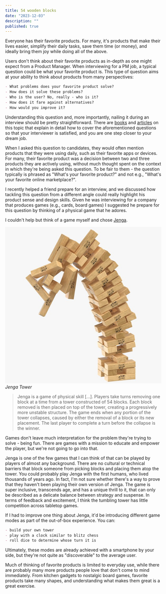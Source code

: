 ```yaml
---
title: 54 wooden blocks
date: "2023-12-03"
description: ""
published: true
---
```


Everyone has their favorite products. For many, it's products that make their lives easier, simplify their daily tasks, save them time (or money), and ideally bring them joy while doing all of the above.

Users don't think about their favorite products as in-depth as one might expect from a Product Manager. When interviewing for a PM job, a typical question could be what your favorite product is. This type of question aims at your ability to think about products from many perspectives:

```markdown
- What problems does your favorite product solve?
- How does it solve these problems?
- Who is the user? No, really - who is it?
- How does it fare against alternatives?
- How would you improve it?
```

Understanding this question and, more importantly, nailing it during an interview should be pretty straightforward. There are [books](https://www.crackingthepminterview.com/) and [articles](https://igotanoffer.com/blogs/product-manager/favorite-product-interview-question) on this topic that explain in detail how to cover the aforementioned questions so that your interviewer is satisfied, and you are one step closer to your dream job.

When I asked this question to candidates, they would often mention products that they were using daily, such as their favorite apps or devices. For many, their favorite product was a decision between two and three products they are actively using, without much thought spent on the context in which they're being asked this question. To be fair to them - the question typically is phrased as "What's your favorite product?" and not e.g., "What's your favorite online marketplace?".

I recently helped a friend prepare for an interview, and we discussed how tackling this question from a different angle could really highlight his product sense and design skills. Given he was interviewing for a company that produces games (e.g., cards, board games) I suggested he prepare for this question by thinking of a physical game that he adores.

I couldn't help but think of a game myself and chose [Jenga](https://en.wikipedia.org/wiki/Jenga). 

![Jenga](./jenga.jpg)
*Jenga Tower*

> Jenga is a game of physical skill [...]. Players take turns removing one block at a time from a tower constructed of 54 blocks. Each block removed is then placed on top of the tower, creating a progressively more unstable structure. The game ends when any portion of the tower collapses, caused by either the removal of a block or its new placement. The last player to complete a turn before the collapse is the winner. 

Games don't leave much interpretation for the problem they're trying to solve - being fun. There are games with a mission to educate and empower the player, but we're not going to go into that.  

Jenga is one of the few games that I can think of that can be played by players of almost any background. There are no cultural or technical barriers that block someone from picking blocks and placing them atop the tower. You could probably play Jenga with the first humans, who lived thousands of years ago. In fact, I'm not sure whether there's a way to prove that they haven't been playing their own version of Jenga. The game is super inclusive, transcends age, and has a unique thrill to it, that can only be described as a delicate balance between strategy and suspense. In terms of feedback and excitement, I think the tumbling tower has little competition across tabletop games.

If I had to improve one thing about Jenga, it'd be introducing different game modes as part of the out-of-box experience. You can:

```markdown
- build your own tower
- play with a clock similar to blitz chess
- roll dice to determine whose turn it is
```

Ultimately, these modes are already achieved with a smartphone by your side, but they're not quite as "discoverable" to the average user.

Much of thinking of favorite products is limited to everyday use, while there are probably many more products people love that don't come to mind immediately. From kitchen gadgets to nostalgic board games, favorite products take many shapes, and understanding what makes them great is a great exercise.





